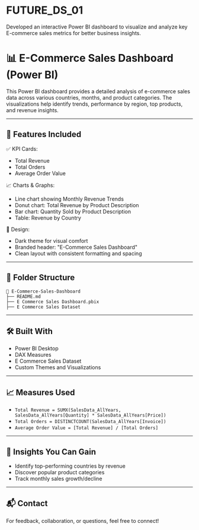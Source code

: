 # FUTURE_DS_01
Developed an interactive Power BI dashboard to visualize and analyze key E-commerce sales metrics for better business insights.


# 📊 E-Commerce Sales Dashboard (Power BI)

This Power BI dashboard provides a detailed analysis of e-commerce sales data across various countries, months, and product categories. The visualizations help identify trends, performance by region, top products, and revenue insights.


---

## 📌 Features Included

✅ KPI Cards:
- Total Revenue
- Total Orders
- Average Order Value

📈 Charts & Graphs:
- Line chart showing Monthly Revenue Trends
- Donut chart: Total Revenue by Product Description
- Bar chart: Quantity Sold by Product Description
- Table: Revenue by Country

🎨 Design:
- Dark theme for visual comfort
- Branded header: "E-Commerce Sales Dashboard"
- Clean layout with consistent formatting and spacing

---

## 📂 Folder Structure

```
📁 E-Commerce-Sales-Dashboard
├── README.md
├── E Commerce Sales Dashboard.pbix
├── E Commerce Sales Dataset

```

---

## 🛠 Built With

- Power BI Desktop
- DAX Measures
- E Commerce Sales Dataset
- Custom Themes and Visualizations

---

## 📈 Measures Used

- `Total Revenue = SUMX(SalesData_AllYears, SalesData_AllYears[Quantity] * SalesData_AllYears[Price])`
- `Total Orders = DISTINCTCOUNT(SalesData_AllYears[Invoice])`
- `Average Order Value = [Total Revenue] / [Total Orders]`

---

## 🧭 Insights You Can Gain

- Identify top-performing countries by revenue
- Discover popular product categories
- Track monthly sales growth/decline

---


## 📬 Contact

For feedback, collaboration, or questions, feel free to connect!

